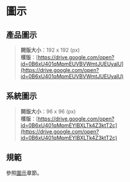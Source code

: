 # 圖示

## 產品圖示

> **開版大小**：192 x 192 (px)  
**樣版**：[https://drive.google.com/open?id=0B6xU401qMpmEUVBVWmtJUEUyalU](https://drive.google.com/open?id=0B6xU401qMpmEUVBVWmtJUEUyalU)

## 系統圖示

> **開版大小**：96 x 96 (px)  
**樣版**：[https://drive.google.com/open?id=0B6xU401qMpmEYlBXLTk4Z3ktT2c](https://drive.google.com/open?id=0B6xU401qMpmEYlBXLTk4Z3ktT2c)

## 規範
參照[圖示](../android/style/icon.md)章節。

## 
